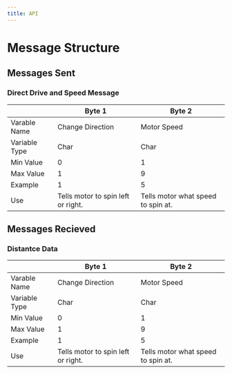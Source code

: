 ```yaml
---
title: API
---
```


# Message Structure

## Messages Sent

### Direct Drive and Speed Message

|             |Byte 1                            |Byte 2                            |
|-------------|----------------------------------|----------------------------------|
|Varable Name |Change Direction                  |Motor Speed                       |
|Variable Type|Char                              |Char                              |
|Min Value    |0                                 |1                                 |
|Max Value    |1                                 |9                                 |
|Example      |1                                 |5                                 |
|Use          |Tells motor to spin left or right.|Tells motor what speed to spin at.|

## Messages Recieved

### Distantce Data

|             |Byte 1                            |Byte 2                            |
|-------------|----------------------------------|----------------------------------|
|Varable Name |Change Direction                  |Motor Speed                       |
|Variable Type|Char                              |Char                              |
|Min Value    |0                                 |1                                 |
|Max Value    |1                                 |9                                 |
|Example      |1                                 |5                                 |
|Use          |Tells motor to spin left or right.|Tells motor what speed to spin at.|